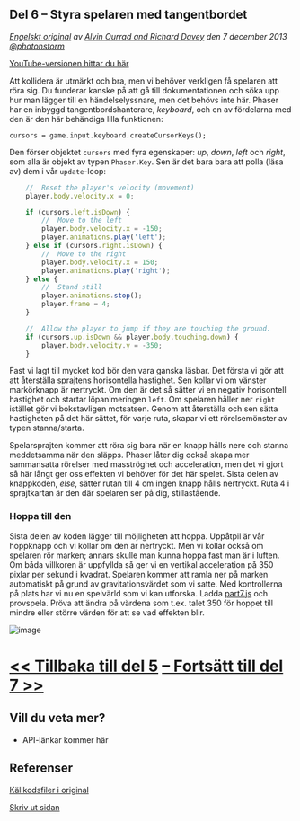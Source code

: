 ## Del 6 &ndash; Styra spelaren med tangentbordet

*[Engelskt original](http://phaser.io/tutorials/making-your-first-phaser-game/index) av [Alvin Ourrad and Richard Davey](https://twitter.com/photonstorm) den 7 december 2013   [@photonstorm](https://twitter.com/photonstorm)*

[YouTube-versionen hittar du här](http://youtube.com)

Att kollidera är utmärkt och bra, men vi behöver verkligen få spelaren att röra sig.
Du funderar kanske på att gå till dokumentationen och söka upp hur man lägger till en händelselyssnare, men det behövs inte här.
Phaser har en inbyggd tangentbordshanterare, *keyboard*, och en av fördelarna med den är den här behändiga lilla funktionen:

`cursors = game.input.keyboard.createCursorKeys();`

Den förser objektet `cursors` med fyra egenskaper: *up*, *down*, *left* och *right*, som alla är objekt av typen `Phaser.Key`.
Sen är det bara bara att polla (läsa av) dem i vår `update`-loop:

```javascript
    //  Reset the player's velocity (movement)
    player.body.velocity.x = 0;

    if (cursors.left.isDown) {
        //  Move to the left
        player.body.velocity.x = -150;
        player.animations.play('left');
    } else if (cursors.right.isDown) {
        //  Move to the right
        player.body.velocity.x = 150;
        player.animations.play('right');
    } else {
        //  Stand still
        player.animations.stop();
        player.frame = 4;
    }

    //  Allow the player to jump if they are touching the ground.
    if (cursors.up.isDown && player.body.touching.down) {
        player.body.velocity.y = -350;
    }
```

Fast vi lagt till mycket kod bör den vara ganska läsbar.
Det första vi gör att att återställa sprajtens horisontella hastighet.
Sen kollar vi om vänster markörknapp är nertryckt.
Om den är det så sätter vi en negativ horisontell hastighet och startar löpanimeringen `left`.
Om spelaren håller ner `right` istället gör vi bokstavligen motsatsen.
Genom att återställa och sen sätta hastigheten på det här sättet, för varje ruta, skapar vi ett rörelsemönster av typen stanna/starta.

Spelarsprajten kommer att röra sig bara när en knapp hålls nere och stanna meddetsamma när den släpps. 
Phaser låter dig också skapa mer sammansatta rörelser med masströghet och acceleration, men det vi gjort så här långt ger oss effekten vi behöver för det här spelet.
Sista delen av knappkoden, *else*, sätter rutan till 4 om ingen knapp hålls nertryckt.
Ruta 4 i sprajtkartan är den där spelaren ser på dig, stillastående.

### Hoppa till den

Sista delen av koden lägger till möjligheten att hoppa.
Uppåtpil är vår hoppknapp och vi kollar om den är nertryckt.
Men vi kollar också om spelaren rör marken; annars skulle man kunna hoppa fast man är i luften.
Om båda villkoren är uppfyllda så ger vi en vertikal acceleration på 350 pixlar per sekund i kvadrat.
Spelaren kommer att ramla ner på marken automatiskt på grund av gravitationsvärdet som vi satte.
Med kontrollerna på plats har vi nu en spelvärld som vi kan utforska.
Ladda [part7.js](../phaser_tutorial_02/part7.js) och provspela.
Pröva att ändra på värdena som t.ex. talet 350 för hoppet till mindre eller större värden för att se vad effekten blir.

![image](http://phaser.io/content/tutorials/making-your-first-phaser-game/part7.png)

# [<< Tillbaka till del 5](part5.md) [&ndash; Fortsätt till del 7 >>](part7.md)

## Vill du veta mer?
* API-länkar kommer här

## Referenser
[Källkodsfiler i original](https://github.com/photonstorm/phaser/raw/master/resources/tutorials/02%20Making%20your%20first%20game/phaser_tutorial_02.zip)

[Skriv ut sidan](https://gitprint.com/coderdojolund/phaser-tutorials/blob/master/making-your-first-phaser-game/part6.md)
